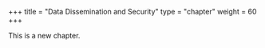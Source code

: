 +++
title = "Data Dissemination and Security"
type = "chapter"
weight = 60
+++

This is a new chapter.